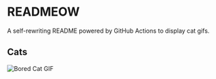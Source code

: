 # READMEOW

A self-rewriting README powered by GitHub Actions to display cat gifs.

## Cats

![Bored Cat GIF](https://media2.giphy.com/media/mlvseq9yvZhba/200.gif?cid=9acd02daq38xyk2792jk0ywpyo6wcwgnxpeit44isw519mi2&ep=v1_gifs_search&rid=200.gif&ct=g)
